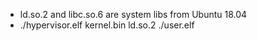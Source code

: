 * ld.so.2 and libc.so.6 are system libs from Ubuntu 18.04
* ./hypervisor.elf kernel.bin ld.so.2 ./user.elf
